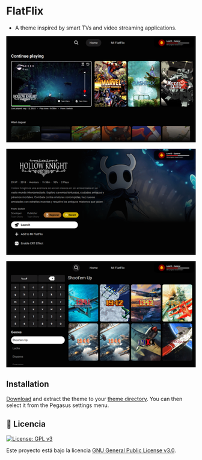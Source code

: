 # FlatFlix

- A theme inspired by smart TVs and video streaming applications.


![screen](https://github.com/ZagonAb/FlatFlix/blob/2ede92c80554b60d502b0dfa485195aaf2e1a90f/.meta/screenshots/screen0.png)

![screen1](https://github.com/ZagonAb/FlatFlix/blob/c375aeb287a24c57833ab4b7bdfe0e6e738c3077/.meta/screenshots/screen1.png)

![screen2](https://github.com/ZagonAb/FlatFlix/blob/6d1c5972ca6ee87ad388bf58fa0c74cf537f3c69/.meta/screenshots/screen2.png)


## Installation

[Download]() and extract the theme to your [theme directory](http://pegasus-frontend.org/docs/user-guide/installing-themes). You can then select it from the Pegasus settings menu.

## 📜 Licencia

[![License: GPL v3](https://img.shields.io/badge/License-GPLv3-blue.svg)](https://www.gnu.org/licenses/gpl-3.0)

Este proyecto está bajo la licencia [GNU General Public License v3.0](https://www.gnu.org/licenses/gpl-3.0.txt).



